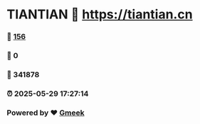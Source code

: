 # TIANTIAN :link: https://tiantian.cn 
### :page_facing_up: [156](https://tiantian.cn/tag.html) 
### :speech_balloon: 0 
### :hibiscus: 341878 
### :alarm_clock: 2025-05-29 17:27:14 
### Powered by :heart: [Gmeek](https://github.com/Meekdai/Gmeek)
